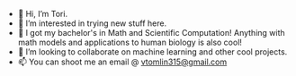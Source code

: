 - 👋 Hi, I’m Tori.
- 👀 I’m interested in trying new stuff here.
- 🌱 I got my bachelor's in Math and Scientific Computation! Anything with math models and applications to human biology is also cool!
- 💞️ I’m looking to collaborate on machine learning and other cool projects.
- 📫 You can shoot me an email @ vtomlin315@gmail.com

<!---
vtomlin1/vtomlin1 is a ✨ special ✨ repository because its `README.md` (this file) appears on your GitHub profile.
You can click the Preview link to take a look at your changes.
--->

